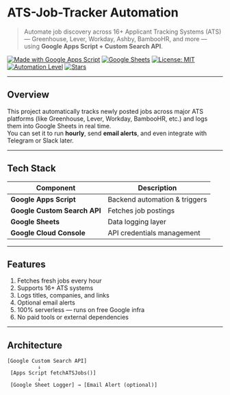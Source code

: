 # ATS-Job-Tracker Automation

> Automate job discovery across 16+ Applicant Tracking Systems (ATS) — Greenhouse, Lever, Workday, Ashby, BambooHR, and more — using **Google Apps Script + Custom Search API**.

[![Made with Google Apps Script](https://img.shields.io/badge/Made%20with-Google%20Apps%20Script-blue?logo=google)](https://script.google.com/)
[![Google Sheets](https://img.shields.io/badge/Powered%20by-Google%20Sheets-34A853?logo=google-sheets)](https://sheets.google.com/)
[![License: MIT](https://img.shields.io/badge/License-MIT-green.svg)](LICENSE)
[![Automation Level](https://img.shields.io/badge/Automation-100%25-success)](#)
[![Stars](https://img.shields.io/github/stars/divya-jd/ats-job-tracker?style=social)](https://github.com/divya-jd/ATS-Job-Tracker)

---

## Overview

This project automatically tracks newly posted jobs across major ATS platforms (like Greenhouse, Lever, Workday, BambooHR, etc.) and logs them into Google Sheets in real time.  
You can set it to run **hourly**, send **email alerts**, and even integrate with Telegram or Slack later.  

---

## Tech Stack

| Component | Description |
|------------|--------------|
| **Google Apps Script** | Backend automation & triggers |
| **Google Custom Search API** | Fetches job postings |
| **Google Sheets** | Data logging layer |
| **Google Cloud Console** | API credentials management |

---

## Features

1. Fetches fresh jobs every hour  
2. Supports 16+ ATS systems  
3. Logs titles, companies, and links  
4. Optional email alerts  
5. 100% serverless — runs on free Google infra  
6. No paid tools or external dependencies  

---

## Architecture

```text
[Google Custom Search API]
          ↓
 [Apps Script fetchATSJobs()]
          ↓
 [Google Sheet Logger] → [Email Alert (optional)]




